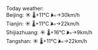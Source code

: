 Today weather:  
Beijing: ☀️   🌡️+11°C 🌬️→30km/h  
Tianjin: ☀️   🌡️+11°C 🌬️→22km/h  
Shijiazhuang: ☀️   🌡️+16°C 🌬️→9km/h  
Tangshan: ☀️   🌡️+11°C 🌬️→22km/h  
